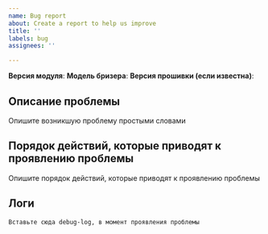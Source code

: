 ```yaml
---
name: Bug report
about: Create a report to help us improve
title: ''
labels: bug
assignees: ''

---
```


**Версия модуля**: 
**Модель бризера**: 
**Версия прошивки (если известна)**: 
## Описание проблемы
Опишите возникшую проблему простыми словами

## Порядок действий, которые приводят к проявлению проблемы
Опишите порядок действий, которые приводят к проявлению проблемы

## Логи
```
Вставьте сюда debug-log, в момент проявления проблемы
```
